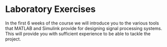 # Laboratory Exercises

In the first 6 weeks of the course we will introduce you to the various tools that MATLAB and Simulink provide for designing signal processing systems. This will provide you with sufficient experience to be able to tackle the project.